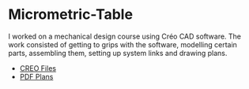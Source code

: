 # Micrometric-Table
I worked on a mechanical design course using Créo CAD software. The work consisted of getting to grips with the software, modelling certain parts, assembling them, setting up system links and drawing plans.

* [CREO Files](https://github.com/Maxxyyme/Table-Micrometrique/tree/main/src)
* [PDF Plans](https://github.com/Maxxyyme/Table-Micrometrique/blob/main/plans/table_micrometrique-ecrou_sup.pdf)
